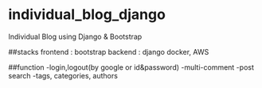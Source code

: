 # individual_blog_django
Individual Blog using Django &amp; Bootstrap

##stacks
frontend : bootstrap
backend : django
docker, AWS 

##function
-login,logout(by google or id&password)
-multi-comment
-post search
-tags, categories, authors


